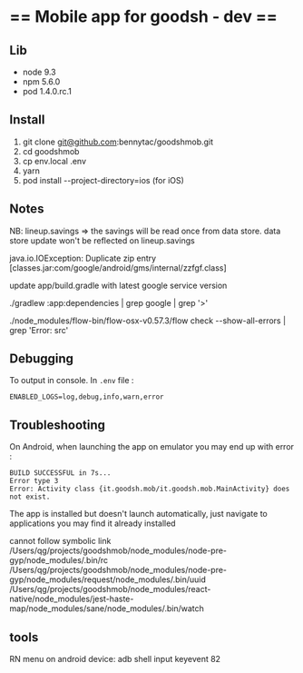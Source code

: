 # == Mobile app for goodsh - dev ==

## Lib
* node 9.3
* npm 5.6.0
* pod 1.4.0.rc.1

## Install
1. git clone git@github.com:bennytac/goodshmob.git
2. cd goodshmob
3. cp env.local .env
4. yarn
5. pod install --project-directory=ios (for iOS)

## Notes

NB: lineup.savings => the savings will be read once from data store. data store update won't be reflected on lineup.savings

java.io.IOException: Duplicate zip entry [classes.jar:com/google/android/gms/internal/zzfgf.class]

update app/build.gradle with latest google service version

./gradlew :app:dependencies | grep google | grep '>'

./node_modules/flow-bin/flow-osx-v0.57.3/flow check --show-all-errors | grep 'Error: src'

## Debugging
To output in console. In `.env` file :

`ENABLED_LOGS=log,debug,info,warn,error`<br/>

## Troubleshooting
On Android, when launching the app on emulator you may end up with error :

`BUILD SUCCESSFUL in 7s...`<br/>
`Error type 3`<br/>
`Error: Activity class {it.goodsh.mob/it.goodsh.mob.MainActivity} does not exist.`<br/>

The app is installed but doesn't launch automatically, just navigate to applications you may find it already installed


cannot follow symbolic link
/Users/qg/projects/goodshmob/node_modules/node-pre-gyp/node_modules/.bin/rc
/Users/qg/projects/goodshmob/node_modules/node-pre-gyp/node_modules/request/node_modules/.bin/uuid
/Users/qg/projects/goodshmob/node_modules/react-native/node_modules/jest-haste-map/node_modules/sane/node_modules/.bin/watch


## tools
RN menu on android device: adb shell input keyevent 82
